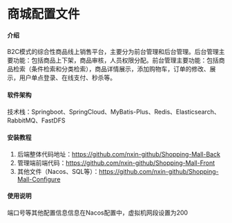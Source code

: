 # 商城配置文件


#### 介绍
B2C模式的综合性商品线上销售平台，主要分为前台管理和后台管理。后台管理主要功能：包括商品上下架，商品审核，人员权限分配。前台管理主要功能：包括商品检索（条件检索和分类检索），商品详情展示，添加购物车，订单的修改、展示，用户单点登录、在线支付、秒杀等。

#### 软件架构
技术栈：Springboot、SpringCloud、MyBatis-Plus、Redis、Elasticsearch、RabbitMQ、FastDFS

#### 安装教程

1.  后端整体代码地址：https://github.com/nxin-github/Shopping-Mall-Back
2.  管理端前端代码：https://github.com/nxin-github/Shopping-Mall-Front
3.  其他文件（Nacos、SQL等）：https://github.com/nxin-github/Shopping-Mall-Configure

#### 使用说明
端口号等其他配置信息信息在Nacos配置中，虚拟机网段设置为200
